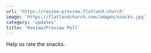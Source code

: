 ```yaml
---
url: 'https://review-preview.flatland.church'
image: 'https://flatlandchurch.com/images/snacks.jpg'
category: 'updates'
title: 'Review/Preview Poll'
---
```


Help us rate the snacks.
